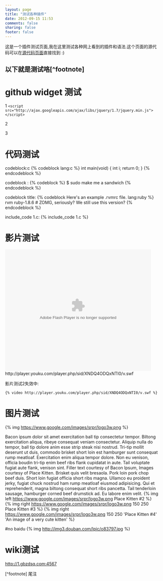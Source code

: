 ```yaml
---
layout: page
title: "测试各种插件"
date: 2012-09-15 11:53
comments: false
sharing: false
footer: false
---
```

这是一个插件测试页面,我在这里测试各种网上看到的插件和语法.这个页面的源代码可以在[源代码页面](https://github.com/zodiac1111/zodiac1111.github.com/blob/source/source/test/index.markdown)直接找到 :)

以下就是测试咯[^footnote]
---

# github widget 测试 

1
`<script src="http://ajax.googleapis.com/ajax/libs/jquery/1.7/jquery.min.js"></script>`
<script src="{{ root_url }}/javascripts/libs/jquery.min.js"></script>
<script type="text/javascript" src="{{ root_url }}/javascripts/libs/jquery.githubRepoWidget.min.js"></script>
<div class="github-widget" data-repo="JoelSutherland/GitHub-jQuery-Repo-Widget"></div>

2
<div class="github-widget" data-repo="zodiac1111/dotvim"></div>
3
<div class="github-widget" data-repo="zodiac1111/zodiac1111.github.com"></div>
<!-- more -->

# 代码测试
codeblock:c
{% codeblock lang:c %}
int main(void)
{
	int i;
	return 0;
}
{% endcodeblock %}

codeblock :
{% codeblock %}
	$ sudo make me a sandwich
{% endcodeblock %}

codeblock title:
{% codeblock Here's an example .rvmrc file. lang:ruby %}
rvm ruby-1.8.6 # ZOMG, seriously? We still use this version?
{% endcodeblock %}

include_code 1.c:
{% include_code 1.c %}

# 影片测试

<div class="video-container">
	<embed src="http://player.youku.com/player.php/sid/XNDQ4ODQxNTI0/v.swf" allowFullScreen="true" quality="high" width="480" height="400" align="middle" allowScriptAccess="always" type="application/x-shockwave-flash"></embed>
</div>

<div class="video-container">
http://player.youku.com/player.php/sid/XNDQ4ODQxNTI0/v.swf
</div>

影片测试2失效中:

	{% video http://player.youku.com/player.php/sid/XNDQ4ODQxNTI0/v.swf %}



# 图片测试
{% img https://www.google.com/images/srpr/logo3w.png %}

Bacon ipsum dolor sit amet exercitation ball tip consectetur tempor. Biltong exercitation aliqua, ribeye consequat veniam consectetur.
Aliquip nulla do tempor, ball tip dolore anim esse strip steak nisi nostrud. Tri-tip mollit deserunt ut duis, commodo brisket short loin est hamburger sunt consequat rump meatloaf. Exercitation enim aliqua tempor dolore. Non eu venison, officia boudin tri-tip enim beef ribs flank cupidatat in aute. Tail voluptate fugiat aute flank, venison sint.
Filler text courtesy of Bacon Ipsum, Images courtesy of Place Kitten.
Brisket quis velit bresaola. Pork loin pork chop beef duis. Short loin fugiat officia short ribs magna. Ullamco eu proident jerky, fugiat chuck nostrud ham rump meatloaf eiusmod adipisicing. Qui et reprehenderit, magna biltong consequat short ribs pancetta. Tail tenderloin sausage, hamburger corned beef drumstick ad. Eu labore enim velit.
{% img left https://www.google.com/images/srpr/logo3w.png Place Kitten #2 %}
{% img right https://www.google.com/images/srpr/logo3w.png 150 250 Place Kitten #3 %}
{% img right https://www.google.com/images/srpr/logo3w.png 150 250 'Place Kitten #4' 'An image of a very cute kitten' %}

#no baidu
{% img http://img3.douban.com/lpic/o83797.jpg %}

# wiki测试

http://1.gbzdsq.com:4567

[^footnote] 尾注
